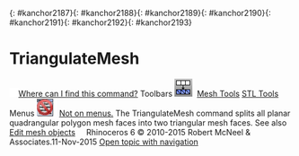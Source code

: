 ---
---

{: #kanchor2187}{: #kanchor2188}{: #kanchor2189}{: #kanchor2190}{: #kanchor2191}{: #kanchor2192}{: #kanchor2193}
# TriangulateMesh
 [![images/transparent.gif](images/transparent.gif)Where can I find this command?](javascript:void(0);) Toolbars
![images/triangulatemesh.png](images/triangulatemesh.png) [Mesh Tools](mesh-tools-toolbar.html)  [STL Tools](stl-tools-toolbar.html) 
Menus
![images/-no-menu-item.png](images/-no-menu-item.png) [Not on menus.](menuwhattodo.html) 
The TriangulateMesh command splits all planar quadrangular polygon mesh faces into two triangular mesh faces.
See also
 [Edit mesh objects](sak-meshtools.html) 
&#160;
&#160;
Rhinoceros 6 © 2010-2015 Robert McNeel &amp; Associates.11-Nov-2015
 [Open topic with navigation](triangulatemesh.html) 

